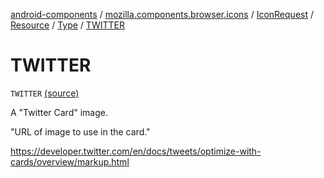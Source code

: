 [android-components](../../../../index.md) / [mozilla.components.browser.icons](../../../index.md) / [IconRequest](../../index.md) / [Resource](../index.md) / [Type](index.md) / [TWITTER](./-t-w-i-t-t-e-r.md)

# TWITTER

`TWITTER` [(source)](https://github.com/mozilla-mobile/android-components/blob/master/components/browser/icons/src/main/java/mozilla/components/browser/icons/IconRequest.kt#L106)

A "Twitter Card" image.

"URL of image to use in the card."

https://developer.twitter.com/en/docs/tweets/optimize-with-cards/overview/markup.html

